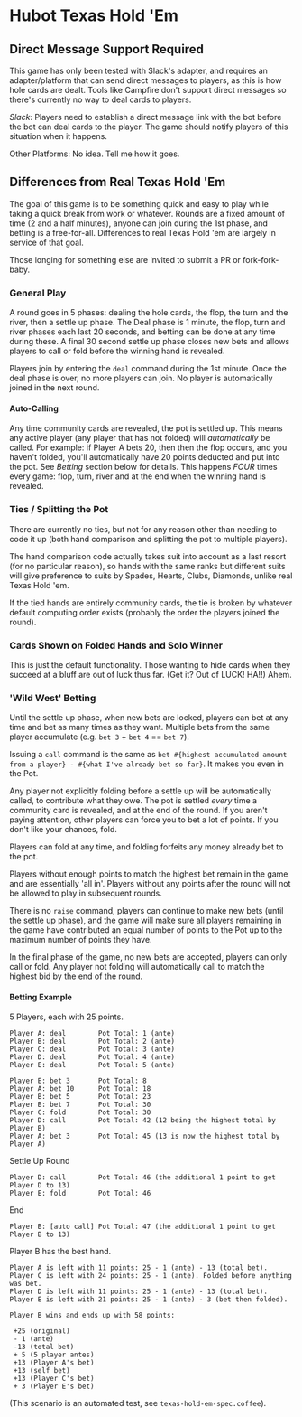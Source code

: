 # Hubot Texas Hold 'Em

## Direct Message Support Required

This game has only been tested with Slack's adapter, and requires an adapter/platform
that can send direct messages to players, as this is how hole cards are dealt. Tools
like Campfire don't support direct messages so there's currently no way to deal cards
to players.

*Slack*: Players need to establish a direct message link with the bot
before the bot can deal cards to the player. The game should notify players of this
situation when it happens.

Other Platforms: No idea. Tell me how it goes.

## Differences from Real Texas Hold 'Em

The goal of this game is to be something quick and easy to play while taking a quick
break from work or whatever. Rounds are a fixed amount of time (2 and a half minutes),
anyone can join during the 1st phase, and betting is a free-for-all. Differences to
real Texas Hold 'em are largely in service of that goal.

Those longing for something else are invited to submit a PR or fork-fork-baby.

### General Play

A round goes in 5 phases: dealing the hole cards, the flop, the turn and the river,
then a settle up phase. The Deal phase is 1 minute, the flop, turn and river phases
each last 20 seconds, and betting can be done at any time during these. A final 30
second settle up phase closes new bets and allows players to call or fold before
the winning hand is revealed.

Players join by entering the `deal` command during the 1st minute. Once the deal
phase is over, no more players can join. No player is automatically joined in the
next round.

#### Auto-Calling

Any time community cards are revealed, the pot is settled up. This means any active
player (any player that has not folded) will _automatically_ be called. For example:
if Player A bets 20, then then the flop occurs, and you haven't folded, you'll
automatically have 20 points deducted and put into the pot. See *Betting* section
below for details. This happens _FOUR_ times every game: flop, turn, river and
at the end when the winning hand is revealed.

### Ties / Splitting the Pot

There are currently no ties, but not for any reason other than needing to code it
up (both hand comparison and splitting the pot to multiple players).

The hand comparison code actually takes suit into account as a last resort
(for no particular reason), so hands with the same ranks but different suits
will give preference to suits by Spades, Hearts, Clubs, Diamonds, unlike real
Texas Hold 'em.

If the tied hands are entirely community cards, the tie is broken by whatever
default computing order exists (probably the order the players joined the round).

### Cards Shown on Folded Hands and Solo Winner

This is just the default functionality. Those wanting to hide cards when they
succeed at a bluff are out of luck thus far. (Get it? Out of LUCK! HA!!) Ahem.

### 'Wild West' Betting

Until the settle up phase, when new bets are locked, players can bet at any time and
bet as many times as they want. Multiple bets from the same player accumulate (e.g.
`bet 3` + `bet 4` == `bet 7`).

Issuing a `call` command is the same as `bet #{highest accumulated amount from a
player} - #{what I've already bet so far}`. It makes you even in the Pot.

Any player not explicitly folding before a settle up will be automatically called,
to contribute what they owe. The pot is settled _every_ time a community card is
revealed, and at the end of the round. If you aren't paying attention, other players
can force you to bet a lot of points. If you don't like your chances, fold.

Players can fold at any time, and folding forfeits any money already bet to the pot.

Players without enough points to match the highest bet remain in the game and are
essentially 'all in'. Players without any points after the round will not be allowed
to play in subsequent rounds.

There is no `raise` command, players can continue to make new bets (until the settle
up phase), and the game will make sure all players remaining in the game have
contributed an equal number of points to the Pot up to the maximum number of points
they have.

In the final phase of the game, no new bets are accepted, players can only call or
fold. Any player not folding will automatically call to match the highest bid by
the end of the round.

#### Betting Example

5 Players, each with 25 points.
```
Player A: deal        Pot Total: 1 (ante)
Player B: deal        Pot Total: 2 (ante)
Player C: deal        Pot Total: 3 (ante)
Player D: deal        Pot Total: 4 (ante)
Player E: deal        Pot Total: 5 (ante)

Player E: bet 3       Pot Total: 8
Player A: bet 10      Pot Total: 18
Player B: bet 5       Pot Total: 23
Player B: bet 7       Pot Total: 30
Player C: fold        Pot Total: 30
Player D: call        Pot Total: 42 (12 being the highest total by Player B)
Player A: bet 3       Pot Total: 45 (13 is now the highest total by Player A)
```

Settle Up Round
```
Player D: call        Pot Total: 46 (the additional 1 point to get Player D to 13)
Player E: fold        Pot Total: 46
```

End
```
Player B: [auto call] Pot Total: 47 (the additional 1 point to get Player B to 13)
```

Player B has the best hand.
```
Player A is left with 11 points: 25 - 1 (ante) - 13 (total bet).
Player C is left with 24 points: 25 - 1 (ante). Folded before anything was bet.
Player D is left with 11 points: 25 - 1 (ante) - 13 (total bet).
Player E is left with 21 points: 25 - 1 (ante) - 3 (bet then folded).

Player B wins and ends up with 58 points:

 +25 (original)
 - 1 (ante)
 -13 (total bet)
 + 5 (5 player antes)
 +13 (Player A's bet)
 +13 (self bet)
 +13 (Player C's bet)
 + 3 (Player E's bet)
```

(This scenario is an automated test, see `texas-hold-em-spec.coffee`).

